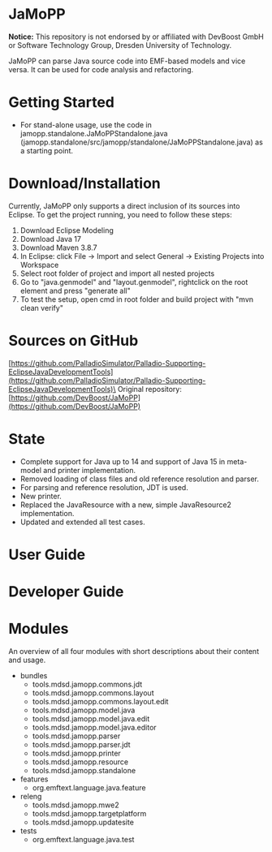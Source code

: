 # JaMoPP
**Notice:** This repository is not endorsed by or affiliated with DevBoost GmbH or Software Technology Group, Dresden University of Technology.

JaMoPP can parse Java source code into EMF-based models and vice versa. It can be used for code analysis and refactoring.

# Getting Started
* For stand-alone usage, use the code in jamopp.standalone.JaMoPPStandalone.java (jamopp.standalone/src/jamopp/standalone/JaMoPPStandalone.java) as a starting point.

# Download/Installation
Currently, JaMoPP only supports a direct inclusion of its sources into Eclipse.
To get the project running, you need to follow these steps:
1. Download Eclipse Modeling
2. Download Java 17
3. Download Maven 3.8.7
4. In Eclipse: click File -> Import and select General -> Existing Projects into Workspace
5. Select root folder of project and import all nested projects
6. Go to "java.genmodel" and "layout.genmodel", rightclick on the root element and press "generate all"
7. To test the setup, open cmd in root folder and build project with "mvn clean verify"

# Sources on GitHub
[https://github.com/PalladioSimulator/Palladio-Supporting-EclipseJavaDevelopmentTools](https://github.com/PalladioSimulator/Palladio-Supporting-EclipseJavaDevelopmentTools)\
Original repository: [https://github.com/DevBoost/JaMoPP](https://github.com/DevBoost/JaMoPP)

# State 
- Complete support for Java up to 14 and support of Java 15 in meta-model and printer implementation.
- Removed loading of class files and old reference resolution and parser.
- For parsing and reference resolution, JDT is used.
- New printer.
- Replaced the JavaResource with a new, simple JavaResource2 implementation.
- Updated and extended all test cases.

# User Guide

# Developer Guide

# Modules
An overview of all four modules with short descriptions about their content and usage.
* bundles
    * tools.mdsd.jamopp.commons.jdt
    * tools.mdsd.jamopp.commons.layout
    * tools.mdsd.jamopp.commons.layout.edit
    * tools.mdsd.jamopp.model.java
    * tools.mdsd.jamopp.model.java.edit
    * tools.mdsd.jamopp.model.java.editor
    * tools.mdsd.jamopp.parser
    * tools.mdsd.jamopp.parser.jdt
    * tools.mdsd.jamopp.printer
    * tools.mdsd.jamopp.resource
    * tools.mdsd.jamopp.standalone
* features
    * org.emftext.language.java.feature
* releng
    * tools.mdsd.jamopp.mwe2
    * tools.mdsd.jamopp.targetplatform
    * tools.mdsd.jamopp.updatesite
* tests
    * org.emftext.language.java.test
